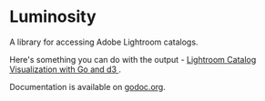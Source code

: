 # Luminosity

A library for accessing Adobe Lightroom catalogs.

Here's something you can do with the output -
[Lightroom Catalog Visualization with Go and d3 ](https://monster.partyhat.co/article/lightroom-catalog-visualization/).

Documentation is available on
[godoc.org](https://godoc.org/github.com/aalpern/luminosity).
